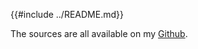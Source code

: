 {{#include ../README.md}}

The sources are all available on my [Github](https://github.com/Joeyh021/First-Year-Notes).